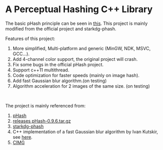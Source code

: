 # A Perceptual Hashing C++ Library

The basic pHash principle can be seen in [this](https://www.phash.org/).
This project is mainly modified from the official project and starkdg-phash.

Features of this project:

1. More simplified, Multi-platform and generic (MinGW, NDK, MSVC, GCC...).
2. Add 4-channel color support, the original project will crash.
3. Fix some bugs in the official pHash project.
4. Support c++11 multithread.
6. Code optimization for faster speeds (mainly on image hash).
7. Add fast Gaussian blur algorithm.(on testing)
8. Algorithm acceleration for 2 images of the same size. (on testing)

<br/>

The project is mainly referenced from:

1. [pHash](https://github.com/aetilius/pHash)
2. [releases pHash-0.9.6.tar.gz](https://www.phash.org/releases/pHash-0.9.6.tar.gz)
3. [starkdg-phash](https://github.com/starkdg/phash)
4. C++ implementation of a fast Gaussian blur algorithm by Ivan Kutskir, see [here](https://github.com/starkdg/phash).
5. [CIMG](https://cimg.eu/)
